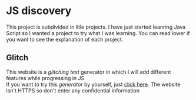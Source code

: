 # JS discovery
This project is subdivided in litle projects. I have just started leanring Java Script so I wanted a project to try what I was learning. You can read lower if you want to see the explanation of each project.
## Glitch
This website is a *glitching text* generator in which I will add different features while progressing in JS
<br />
If you want to try this *generator* by yourself, just [click here](http://glitch.simioni.eu/). The website isn't HTTPS so don't enter any confidential information <br>
